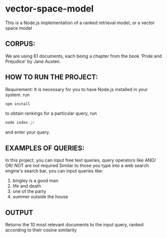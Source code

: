 # vector-space-model

This is a Node.js implementation of a ranked retrieval model, or a vector space model

## CORPUS:
We are using 61 documents, each being a chapter from the book 'Pride and Prejudice' by Jane Austen.

## HOW TO RUN THE PROJECT:
Requirement: It is necessary for you to have Node.js installed in your system.
run 
```javascript
npm install
```

to obtain rankings for a particular query, run

```javascript
node index.js
```

and enter your query.

## EXAMPLES OF QUERIES:
In this project, you can input free text queries, query operators like AND/ OR/ NOT are not required
Similar to those you type into a web search engine's search bar, you can input queries like:

1) bingley is a good man
2) life and death
3) one of the party
4) summer outside the house

## OUTPUT
Returns the 10 most relevant documents to the input query, ranked according to their cosine similarity